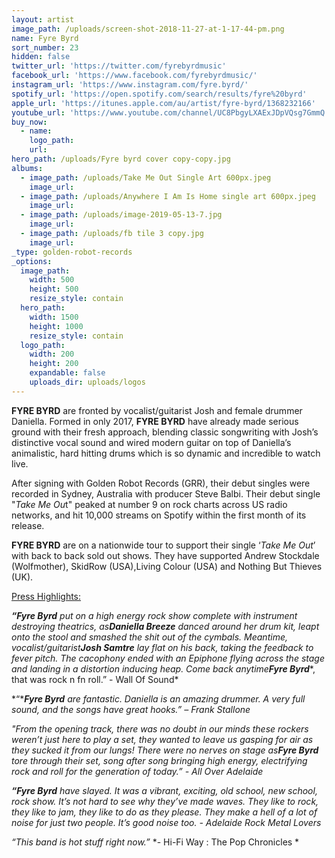 ```yaml
---
layout: artist
image_path: /uploads/screen-shot-2018-11-27-at-1-17-44-pm.png
name: Fyre Byrd
sort_number: 23
hidden: false
twitter_url: 'https://twitter.com/fyrebyrdmusic'
facebook_url: 'https://www.facebook.com/fyrebyrdmusic/'
instagram_url: 'https://www.instagram.com/fyre.byrd/'
spotify_url: 'https://open.spotify.com/search/results/fyre%20byrd'
apple_url: 'https://itunes.apple.com/au/artist/fyre-byrd/1368232166'
youtube_url: 'https://www.youtube.com/channel/UC8PbgyLXAExJDpVQsg7GmmQ'
buy_now:
  - name:
    logo_path:
    url:
hero_path: /uploads/Fyre byrd cover copy-copy.jpg
albums:
  - image_path: /uploads/Take Me Out Single Art 600px.jpeg
    image_url:
  - image_path: /uploads/Anywhere I Am Is Home single art 600px.jpeg
    image_url:
  - image_path: /uploads/image-2019-05-13-7.jpg
    image_url:
  - image_path: /uploads/fb tile 3 copy.jpg
    image_url:
_type: golden-robot-records
_options:
  image_path:
    width: 500
    height: 500
    resize_style: contain
  hero_path:
    width: 1500
    height: 1000
    resize_style: contain
  logo_path:
    width: 200
    height: 200
    expandable: false
    uploads_dir: uploads/logos
---
```


**FYRE BYRD** are fronted by vocalist/guitarist Josh and female drummer Daniella. Formed in only 2017, **FYRE BYRD** have already made serious ground with their fresh approach, blending classic songwriting with Josh’s distinctive vocal sound and wired modern guitar on top of Daniella’s animalistic, hard hitting drums which is so dynamic and incredible to watch live.

After signing with Golden Robot Records (GRR), their debut singles were recorded in Sydney, Australia with producer Steve Balbi. Their debut single "*Take Me Ou*t" peaked at number 9 on rock charts across US radio networks, and hit 10,000 streams on Spotify within the first month of its release.

**FYRE BYRD** are on a nationwide tour to support their single ‘*Take Me Out*’ with back to back sold out shows. They have supported Andrew Stockdale (Wolfmother), SkidRow (USA),Living Colour (USA) and Nothing But Thieves (UK).

<u>Press Highlights:</u>

***“Fyre Byrd*** *put on a high energy rock show complete with instrument destroying theatrics, as****Daniella Breeze*** *danced around her drum kit, leapt onto the stool and smashed the shit out of the cymbals. Meantime, vocalist/guitarist****Josh Samtre*** *lay flat on his back, taking the feedback to fever pitch. The cacophony ended with an Epiphone flying across the stage and landing in a distortion inducing heap. Come back anytime****Fyre Byrd****, that was rock n fn roll.” - Wall Of Sound*

*“****Fyre Byrd*** *are fantastic. Daniella is an amazing drummer. A very full sound, and the songs have great hooks.” – Frank Stallone*

*"From the opening track, there was no doubt in our minds these rockers weren’t just here to play a set, they wanted to leave us gasping for air as they sucked it from our lungs\! There were no nerves on stage as****Fyre Byrd*** *tore through their set, song after song bringing high energy, electrifying rock and roll for the generation of today.” - All Over Adelaide*

***“Fyre Byrd*** *have slayed. It was a vibrant, exciting, old school, new school, rock show. It’s not hard to see why they’ve made waves. They like to rock, they like to jam, they like to do as they please. They make a hell of a lot of noise for just two people. It’s good noise too. - Adelaide Rock Metal Lovers*

*“This band is hot stuff right now.”* \*- Hi-Fi Way : The Pop Chronicles \*